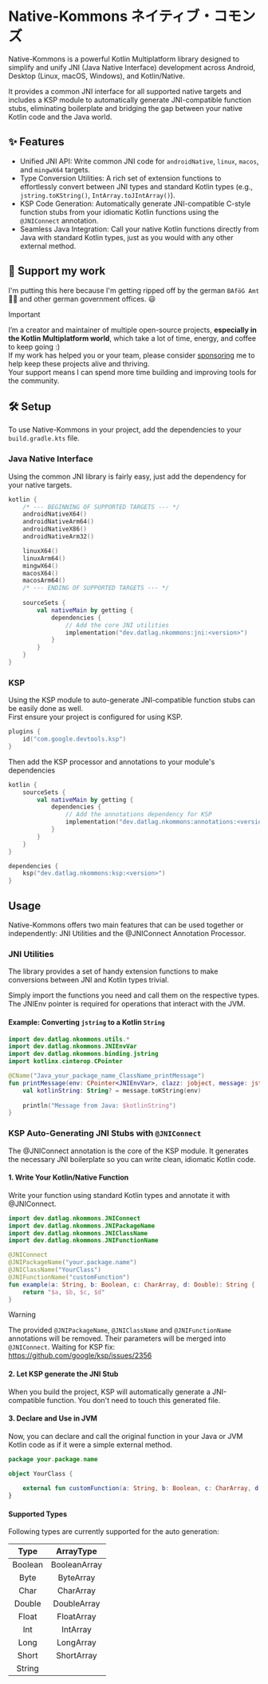 # Native-Kommons ネイティブ・コモンズ

Native-Kommons is a powerful Kotlin Multiplatform library designed to simplify and unify JNI (Java Native Interface) development across Android, Desktop (Linux, macOS, Windows), and Kotlin/Native.  

It provides a common JNI interface for all supported native targets and includes a KSP module to automatically generate JNI-compatible function stubs, eliminating boilerplate and bridging the gap between your native Kotlin code and the Java world.

## ✨ Features

- Unified JNI API: Write common JNI code for `androidNative`, `linux`, `macos`, and `mingwX64` targets.
- Type Conversion Utilities: A rich set of extension functions to effortlessly convert between JNI types and standard Kotlin types (e.g., `jstring.toKString()`, `IntArray.toJIntArray()`).
- KSP Code Generation: Automatically generate JNI-compatible C-style function stubs from your idiomatic Kotlin functions using the `@JNIConnect` annotation.
- Seamless Java Integration: Call your native Kotlin functions directly from Java with standard Kotlin types, just as you would with any other external method.

## 💖 Support my work

I'm putting this here because I'm getting ripped off by the german `BAföG Amt` 🖕🏻 and other german government offices. 😃

> [!IMPORTANT]
> I’m a creator and maintainer of multiple open-source projects, **especially in the Kotlin Multiplatform world**, which take a lot of time, energy, and coffee to keep going :)  
> If my work has helped you or your team, please consider [sponsoring](https://github.com/sponsors/DatL4g/) me to help keep these projects alive and thriving.  
> Your support means I can spend more time building and improving tools for the community.

## 🛠️ Setup

To use Native-Kommons in your project, add the dependencies to your `build.gradle.kts` file.

### Java Native Interface

Using the common JNI library is fairly easy, just add the dependency for your native targets.

```kotlin
kotlin {
    /* --- BEGINNING OF SUPPORTED TARGETS --- */
    androidNativeX64()
    androidNativeArm64()
    androidNativeX86()
    androidNativeArm32()

    linuxX64()
    linuxArm64()
    mingwX64()
    macosX64()
    macosArm64()
    /* --- ENDING OF SUPPORTED TARGETS --- */
    
    sourceSets {
        val nativeMain by getting {
            dependencies {
                // Add the core JNI utilities
                implementation("dev.datlag.nkommons:jni:<version>")
            }
        }
    }
}
```

### KSP

Using the KSP module to auto-generate JNI-compatible function stubs can be easily done as well.  
First ensure your project is configured for using KSP.

```kotlin
plugins {
    id("com.google.devtools.ksp")
}
```

Then add the KSP processor and annotations to your module's dependencies
```kotlin
kotlin {
    sourceSets {
        val nativeMain by getting {
            dependencies {
                // Add the annotations dependency for KSP
                implementation("dev.datlag.nkommons:annotations:<version>")
            }
        }
    }
}

dependencies {
    ksp("dev.datlag.nkommons:ksp:<version>")
}
```

## Usage

Native-Kommons offers two main features that can be used together or independently: JNI Utilities and the @JNIConnect Annotation Processor.

### JNI Utilities

The library provides a set of handy extension functions to make conversions between JNI and Kotlin types trivial.

Simply import the functions you need and call them on the respective types. The JNIEnv pointer is required for operations that interact with the JVM.

#### Example: Converting `jstring` to a Kotlin `String`

```kotlin
import dev.datlag.nkommons.utils.*
import dev.datlag.nkommons.JNIEnvVar
import dev.datlag.nkommons.binding.jstring
import kotlinx.cinterop.CPointer

@CName("Java_your_package_name_ClassName_printMessage")
fun printMessage(env: CPointer<JNIEnvVar>, clazz: jobject, message: jstring) {
    val kotlinString: String? = message.toKString(env)
    
    println("Message from Java: $kotlinString")
}
```

### KSP Auto-Generating JNI Stubs with `@JNIConnect`

The @JNIConnect annotation is the core of the KSP module. It generates the necessary JNI boilerplate so you can write clean, idiomatic Kotlin code.

#### 1. Write Your Kotlin/Native Function

Write your function using standard Kotlin types and annotate it with @JNIConnect.

```kotlin
import dev.datlag.nkommons.JNIConnect
import dev.datlag.nkommons.JNIPackageName
import dev.datlag.nkommons.JNIClassName
import dev.datlag.nkommons.JNIFunctionName

@JNIConnect
@JNIPackageName("your.package.name")
@JNIClassName("YourClass")
@JNIFunctionName("customFunction")
fun example(a: String, b: Boolean, c: CharArray, d: Double): String {
    return "$a, $b, $c, $d"
}
```

> [!WARNING]
> The provided `@JNIPackageName`, `@JNIClassName` and `@JNIFunctionName` annotations will be removed.
> Their parameters will be merged into `@JNIConnect`.
> Waiting for KSP fix: https://github.com/google/ksp/issues/2356

#### 2. Let KSP generate the JNI Stub

When you build the project, KSP will automatically generate a JNI-compatible function. You don't need to touch this generated file.

#### 3. Declare and Use in JVM

Now, you can declare and call the original function in your Java or JVM Kotlin code as if it were a simple external method.

```kotlin
package your.package.name

object YourClass {
    
    external fun customFunction(a: String, b: Boolean, c: CharArray, d: Double): String // same signature as native
}
```

#### Supported Types

Following types are currently supported for the auto generation:

|  Type   |  ArrayType   |
|:-------:|:------------:|
| Boolean | BooleanArray |
|  Byte   |  ByteArray   |
|  Char   |  CharArray   |
| Double  | DoubleArray  |
|  Float  |  FloatArray  |
|   Int   |   IntArray   |
|  Long   |  LongArray   |
|  Short  |  ShortArray  |
| String  |              |